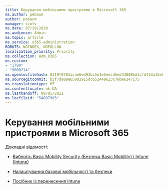 ```yaml
---
title: Керування мобільними пристроями в Microsoft 365
ms.author: pebaum
author: pebaum
manager: scotv
ms.date: 07/29/2020
ms.audience: Admin
ms.topic: article
ms.service: o365-administration
ROBOTS: NOINDEX, NOFOLLOW
localization_priority: Priority
ms.collection: Adm_O365
ms.custom:
- "1790"
- "9000214"
ms.openlocfilehash: 8319f0783acae6ed93bc5e1e5eecd5ed43008bd3cfd433a15e912e175a522f9d
ms.sourcegitcommit: b5f7da89a650d2915dc652449623c78be6247175
ms.translationtype: MT
ms.contentlocale: uk-UA
ms.lasthandoff: 08/05/2021
ms.locfileid: "54097903"
---
```

# <a name="mobile-device-management-in-microsoft-365"></a>Керування мобільними пристроями в Microsoft 365

Докладні відомості: 

- [Виберіть Basic Mobility Security (Безпека Basic Mobility) і Intune (Intune)](https://docs.microsoft.com/office365/securitycompliance/choose-between-mdm-and-intune)

- [Налаштування базової мобільності та безпеки](https://support.office.com/article/Set-up-Mobile-Device-Management-MDM-in-Office-365-dd892318-bc44-4eb1-af00-9db5430be3cd)

- [Посібник із перенесення Intune](https://docs.microsoft.com/intune/migration-guide)